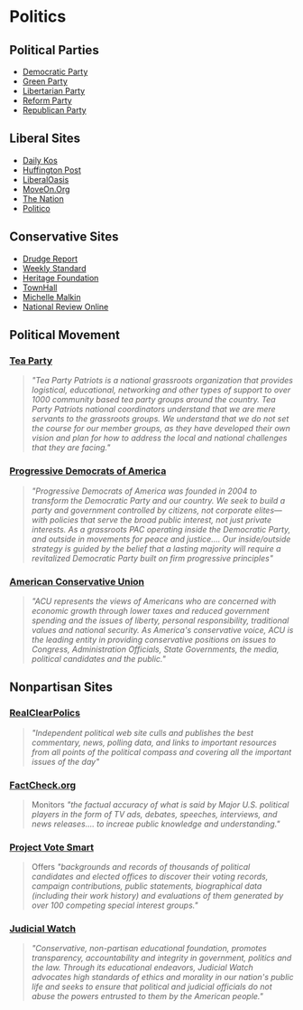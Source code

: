 # Politics

## Political Parties

* [Democratic Party](http://www.democrats.org/)
* [Green Party](http://www.gp.org/)
* [Libertarian Party](http://www.lp.org/)
* [Reform Party](http://www.reformparty.org/)
* [Republican Party](http://www.gop.com/)

## Liberal Sites

* [Daily Kos](http://dailykos.com/)
* [Huffington Post](http://www.huffingtonpost.com/)
* [LiberalOasis](http://liberaloasis.com/)
* [MoveOn.Org](http://moveon.org/)
* [The Nation](http://www.thenation.com/)
* [Politico](http://www.politico.com/)

## Conservative Sites

* [Drudge Report](http://drudgereport.com/)
* [Weekly Standard](http://weeklystandard.com/)
* [Heritage Foundation](http://www.heritage.org/)
* [TownHall](http://townhall.com/)
* [Michelle Malkin](http://michellemalkin.com/)
* [National Review Online](http://nationalreview.com/)

## Political Movement

### [Tea Party](http://www.teapartypatriots.org/)

> _"Tea Party Patriots is a national grassroots organization that provides logistical, educational, networking and other types of support to over 1000 community based tea party groups around the country. Tea Party Patriots national coordinators understand that we are mere servants to the grassroots groups. We understand that we do not set the course for our member groups, as they have developed their own vision and plan for how to address the local and national challenges that they are facing."_

### [Progressive Democrats of America](http://www.pdamerica.org/)

> _"Progressive Democrats of America was founded in 2004 to transform the Democratic Party and our country. We seek to build a party and government controlled by citizens, not corporate elites—with policies that serve the broad public interest, not just private interests. As a grassroots PAC operating inside the Democratic Party, and outside in movements for peace and justice.... Our inside/outside strategy is guided by the belief that a lasting majority will require a revitalized Democratic Party built on firm progressive principles"_

### [American Conservative Union](http://conservative.org/)

> _"ACU represents the views of Americans who are concerned with economic growth through lower taxes and reduced government spending and the issues of liberty, personal responsibility, traditional values and national security. As America's conservative voice, ACU is the leading entity in providing conservative positions on issues to Congress, Administration Officials, State Governments, the media, political candidates and the public."_

## Nonpartisan Sites

### [RealClearPolics](http://www.realclearpolitics.com/)

> _"Independent political web site culls and publishes the best commentary, news, polling data, and links to important resources from all points of the political compass and covering all the important issues of the day"_

### [FactCheck.org](http://factcheck.org/)

> Monitors _"the factual accuracy of what is said by Major U.S. political players in the form of TV ads, debates, speeches, interviews, and news releases.... to increae public knowledge and understanding."_

### [Project Vote Smart](http://votesmart.org/)

> Offers _"backgrounds and records of thousands of political candidates and elected offices to discover their voting records, campaign contributions, public statements, biographical data \(including their work history\) and evaluations of them generated by over 100 competing special interest groups."_

### [Judicial Watch](http://www.judicialwatch.org/)

> _"Conservative, non-partisan educational foundation, promotes transparency, accountability and integrity in government, politics and the law. Through its educational endeavors, Judicial Watch advocates high standards of ethics and morality in our nation's public life and seeks to ensure that political and judicial officials do not abuse the powers entrusted to them by the American people."_
